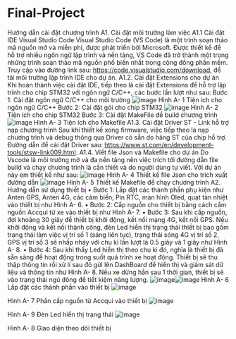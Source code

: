 # Final-Project
Hướng dẫn cài đặt chương trình
A1. Cài đặt môi trường làm việc
A1.1 Cài đặt IDE Visual Studio Code
Visual Studio Code (VS Code) là một trình soạn thảo mã nguồn mở và miễn phí, được phát triển bởi Microsoft. Được thiết kế để hỗ trợ nhiều ngôn ngữ lập trình và nền tảng, VS Code đã trở thành một trong những trình soạn thảo mã nguồn phổ biến nhất trong cộng đồng phần mềm. 
Truy cập vào đường link sau: https://code.visualstudio.com/download, để tải môi trường lập trình IDE cho dự án. 
A1.2. Cài đặt Extensions cho dự án
Khi hoàn thành việc cài đặt IDE, tiếp theo là cài đặt Extensions để hỗ trợ lập trình cho chip STM32 với ngôn ngữ C/C++, các bước lần lượt như sau:
Bước 1: Cài đặt ngôn ngữ C/C++ cho môi trường
 ![image](https://github.com/huyhoanghust/Final-Project/assets/83686238/c5723ca9-b5d8-49d0-95a0-e8a20d4d52d6)
Hình A- 1 Tiện ích cho ngôn ngữ C/C++
Bước 2: Cài đặt gói cho chip STM32
 ![image](https://github.com/huyhoanghust/Final-Project/assets/83686238/815e266c-3108-4ea5-8891-b92105ee2d6e)
Hình A- 2 Tiện ích cho chip STM32
Bước 3: Cài đặt MakeFile để build chương trình
 ![image](https://github.com/huyhoanghust/Final-Project/assets/83686238/ee57ca89-b4ee-4c80-89d3-e414a22be766)
Hình A- 3 Tiện ích cho Makefile
A1.3. Cài đặt Driver ST - Link hỗ trợ nạp chương trình
Sau khi thiết kế xong firmware, việc tiếp theo là nạp chương trình và debug thông qua Driver có sẵn do hãng ST của chip hỗ trợ. Đường dẫn để cài đặt Driver sau: https://www.st.com/en/development-tools/stsw-link009.html. 
A1.4. Viết file Json và Makefile cho dự án
Do Vscode là môi trường mở và đa nền tảng nên việc trích tới đường dẫn file build và chạy chương trình là cần thiết và do người dùng tự viết. Với dự án này em thiết kế như sau:
 ![image](https://github.com/huyhoanghust/Final-Project/assets/83686238/d7a35f4a-14a7-47c9-ad6c-99cba1571213)
Hình A- 4 Thiết kế file Json cho trích xuất đường dẫn
 ![image](https://github.com/huyhoanghust/Final-Project/assets/83686238/996a47c2-0fff-4ea4-98a0-36edac88ad6f)
Hình A- 5 Thiết kế Makefile để chạy chương trình
A2. Hướng dẫn sử dụng thiết bị
•	Bước 1: Lắp đặt các thành phần phụ kiện như Anten GPS, Anten 4G, các cảm biến, Pin RTC, màn hình Oled, quạt tản nhiệt vào thiết bị như Hình A- 6.
•	Bước 2: Cấp nguồn cho thiết bị bằng cách cắm nguồn Accqui từ xe vào thiết bị như Hình A- 7. 
•	Bước 3: Sau khi cấp nguồn, đợi khoảng 30 giây để thiết bị khởi động, kết nối mạng 4G, kết nối GPS. Nếu khởi động và kết nối thành công, đèn Led hiển thị trạng thái thiết bị bao gồm trạng thái làm việc vị trí số 1 (sáng liên tục), trạng thái sóng 4G vị trí số 2, GPS vị trí số 3 sẽ nhấp nháy với chu kì lần lượt là 0.5 giây và 1 giây như Hình A- 8.
•	Bước 4: Sau khi thấy Led hiển thị theo chu kì đó, nghĩa là thiết bị đã sẵn sàng để hoạt động trong suốt quá trình xe hoạt động. Thiết bị sẽ thu thập thông tin rồi xử lí sau đó gửi lên DashBoard để hiển thị và giám sát dữ liệu và thông tin như Hình A- 8. Nếu xe dừng hẳn sau 1 thời gian, thiết bị sẽ vào trạng thái ngủ đông để tiết kiệm năng lượng.
  ![image](https://github.com/huyhoanghust/Final-Project/assets/83686238/d8d9d3e5-0b68-47c7-939b-f954a203058e)![image](https://github.com/huyhoanghust/Final-Project/assets/83686238/6c23b6c8-5d35-4775-a99c-d9a40fa2392c)
Hình A- 6 Lắp đặt các thành phần vào thiết bị
 ![image](https://github.com/huyhoanghust/Final-Project/assets/83686238/878ae12d-6449-4d7b-a6ea-850c1c8dc371)

Hình A- 7 Phần cấp nguồn từ Accqui vào thiết bị
 ![image](https://github.com/huyhoanghust/Final-Project/assets/83686238/ba3e85c6-6fa2-41ae-b40d-e9ae7586e70e)

Hình A- 9 Đèn Led hiển thị trạng thái
 ![image](https://github.com/huyhoanghust/Final-Project/assets/83686238/11c1e8b1-b9d4-4b04-b74c-680d8b6957d2)

Hình A- 8 Giao diện theo dõi thiết bị


